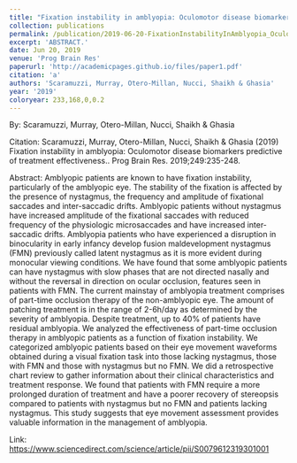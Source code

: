 ```yaml
---
title: "Fixation instability in amblyopia: Oculomotor disease biomarkers predictive of treatment effectiveness."
collection: publications
permalink: /publication/2019-06-20-FixationInstabilityInAmblyopia_OculomotorDiseaseBiomarkersPredi
excerpt: 'ABSTRACT.'
date: Jun 20, 2019
venue: 'Prog Brain Res'
paperurl: 'http://academicpages.github.io/files/paper1.pdf'
citation: 'a'
authors: 'Scaramuzzi, Murray, Otero-Millan, Nucci, Shaikh & Ghasia'
year: '2019'
coloryear: 233,168,0,0.2
---
```


By: Scaramuzzi, Murray, Otero-Millan, Nucci, Shaikh & Ghasia

Citation: Scaramuzzi, Murray, Otero-Millan, Nucci, Shaikh & Ghasia (2019) Fixation instability in amblyopia: Oculomotor disease biomarkers predictive of treatment effectiveness.. Prog Brain Res. 2019;249:235-248. 

Abstract: Amblyopic patients are known to have fixation instability, particularly of the amblyopic eye. The stability of the fixation is affected by the presence of nystagmus, the frequency and amplitude of fixational saccades and inter-saccadic drifts. Amblyopic patients without nystagmus have increased amplitude of the fixational saccades with reduced frequency of the physiologic microsaccades and have increased inter-saccadic drifts. Amblyopia patients who have experienced a disruption in binocularity in early infancy develop fusion maldevelopment nystagmus (FMN) previously called latent nystagmus as it is more evident during monocular viewing conditions. We have found that some amblyopic patients can have nystagmus with slow phases that are not directed nasally and without the reversal in direction on ocular occlusion, features seen in patients with FMN. The current mainstay of amblyopia treatment comprises of part-time occlusion therapy of the non-amblyopic eye. The amount of patching treatment is in the range of 2-6h/day as determined by the severity of amblyopia. Despite treatment, up to 40% of patients have residual amblyopia. We analyzed the effectiveness of part-time occlusion therapy in amblyopic patients as a function of fixation instability. We categorized amblyopic patients based on their eye movement waveforms obtained during a visual fixation task into those lacking nystagmus, those with FMN and those with nystagmus but no FMN. We did a retrospective chart review to gather information about their clinical characteristics and treatment response. We found that patients with FMN require a more prolonged duration of treatment and have a poorer recovery of stereopsis compared to patients with nystagmus but no FMN and patients lacking nystagmus. This study suggests that eye movement assessment provides valuable information in the management of amblyopia.

Link: https://www.sciencedirect.com/science/article/pii/S0079612319301001
